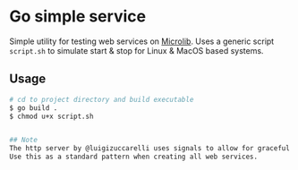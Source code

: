 # Go simple service

Simple utility for testing web services on [Microlib](https://github.com/microlib).
Uses a generic script `script.sh` to simulate start & stop for Linux & MacOS based systems. 

## Usage 

```bash
# cd to project directory and build executable
$ go build .
$ chmod u+x script.sh


## Note
The http server by @luigizuccarelli uses signals to allow for graceful shutdown. 
Use this as a standard pattern when creating all web services. 
